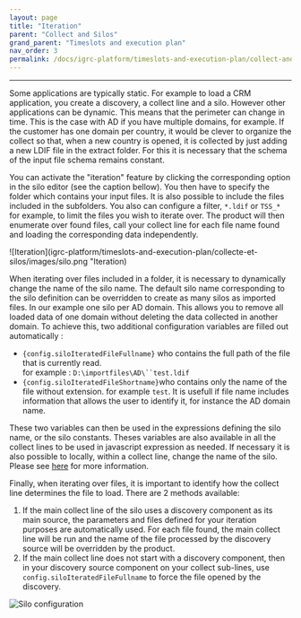 ```yaml
---
layout: page
title: "Iteration"
parent: "Collect and Silos"
grand_parent: "Timeslots and execution plan"
nav_order: 3
permalink: /docs/igrc-platform/timeslots-and-execution-plan/collect-and-sillos/iteration/
---
```

---

Some applications are typically static. For example to load a CRM application, you create a discovery, a collect line and a silo. However other applications can be dynamic. This means that the perimeter can change in time. This is the case with AD if you have multiple domains, for example. If the customer has one domain per country, it would be clever to organize the collect so that, when a new country is opened, it is collected by just adding a new LDIF file in the extract folder. For this it is necessary that the schema of the input file schema remains constant.     

You can activate the "iteration" feature by clicking the corresponding option in the silo editor (see the caption bellow). You then have to specify the folder which contains your input files. It is also possible to include the files included in the subfolders. You also can configure a filter, `*.ldif` or `TSS_*` for example, to limit the files you wish to iterate over. The product will then enumerate over found files, call your collect line for each file name found and loading the corresponding data independently.     

![Iteration](igrc-platform/timeslots-and-execution-plan/collecte-et-silos/images/silo.png "Iteration)

When iterating over files included in a folder, it is necessary to dynamically change the name of the silo name. The default silo name corresponding to the silo definition can be overridden to create as many silos as imported files. In our example one silo per AD domain. This allows you to remove all loaded data of one domain without deleting the data collected in another domain. To achieve this, two additional configuration variables are filled out automatically :   

- `{config.siloIteratedFileFullname}` who contains the full path of the file that is currently read.    
for example : `D:\importfiles\AD\``test.ldif`  
- `{config.siloIteratedFileShortname}`who contains only the name of the file without extension. for example `test`. It is usefull if file name includes information that allows the user to identify it, for instance the AD domain name.    

These two variables can then be used in the expressions defining the silo name, or the silo constants. Theses variables are also available in all the collect lines to be used in javascript expression as needed. If necessary it is also possible to locally, within a collect line, change the name of the silo. Please see [here](igrc-platform/timeslots-and-execution-plan/collecte-et-silos/iteration-collect-and-silos.md) for more information.     

Finally, when iterating over files, it is important to identify how the collect line determines the file to load. There are 2 methods available:   

1. If the main collect line of the silo uses a discovery component as its main source, the parameters and files defined for your iteration purposes are automatically used. For each file found, the main collect line will be run and the name of the file processed by the discovery source will be overridden by the product.
2. If the main collect line does not start with a discovery component, then in your discovery source component on your collect sub-lines, use `config.siloIteratedFileFullname` to force the file opened by the discovery.   

![Silo configuration](igrc-platform/timeslots-and-execution-plan/collecte-et-silos/images/silo-discovery.png "Silo  configuration")      
